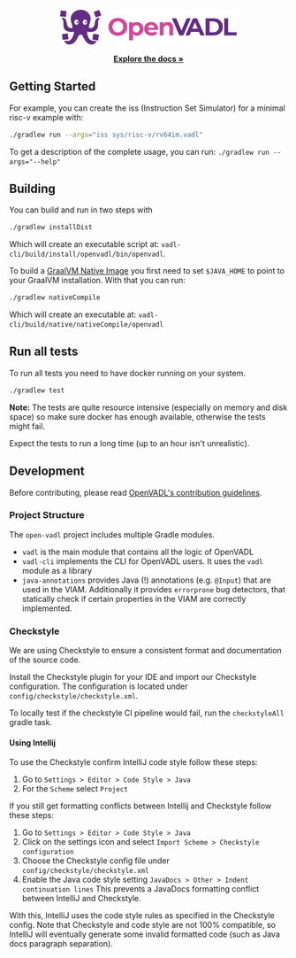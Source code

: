 <p align="center">
  <p align="center">
  <a href="https://openvadl.org" target="_blank">
    <picture>
      <source media="(prefers-color-scheme: dark)" srcset="assets/logo/SVG/logo-light.svg">
      <source media="(prefers-color-scheme: light)" srcset="assets/logo/SVG/logo-dark.svg">
      <img alt="OpenVADL" src="assets/logo/SVG/logo-dark.svg" width="320">
    </picture>
  </a>
</p>
  <p align="center">
    <a href="https://openvadl.github.io/openvadl/"><strong>Explore the docs »</strong></a>
    <br />
  </p>
</p>

## Getting Started

For example, you can create the iss (Instruction Set Simulator) for a minimal risc-v example with:

```bash
./gradlew run --args="iss sys/risc-v/rv64im.vadl"
```

To get a description of the complete usage, you can run: `./gradlew run --args="--help"`

## Building

You can build and run in two steps with

```bash
./gradlew installDist
```

Which will create an executable script at: `vadl-cli/build/install/openvadl/bin/openvadl`.

To build a [GraalVM Native Image](https://www.graalvm.org/latest/reference-manual/native-image/) you first need to set
`$JAVA_HOME` to point to your GraalVM installation.
With that you can run:

```bash
./gradlew nativeCompile
```

Which will create an executable at: `vadl-cli/build/native/nativeCompile/openvadl`

## Run all tests

To run all tests you need to have docker running on your system.

```bash
./gradlew test
```

**Note:** The tests are quite resource intensive (especially on memory and disk space) so make sure docker has enough
available, otherwise the tests might fail.

Expect the tests to run a long time (up to an hour isn't unrealistic).

## Development

Before contributing, please read [OpenVADL's contribution guidelines](CONTRIBUTING.md).

### Project Structure

The `open-vadl` project includes multiple Gradle modules.

- `vadl` is the main module that contains all the logic of OpenVADL
- `vadl-cli` implements the CLI for OpenVADL users. It uses the `vadl` module as a library
- `java-annotations` provides Java (!) annotations (e.g. `@Input`) that are used in the VIAM.
  Additionally it provides `errorprone` bug detectors, that statically check if certain properties
  in the VIAM are correctly implemented.

### Checkstyle

We are using Checkstyle to ensure a consistent format and documentation of the source code.

Install the Checkstyle plugin for your IDE and import our Checkstyle configuration.
The configuration is located under `config/checkstyle/checkstyle.xml`.

To locally test if the checkstyle CI pipeline would fail, run the `checkstyleAll` gradle task.

#### Using Intellij

To use the Checkstyle confirm IntelliJ code style follow these steps:

1. Go to `Settings > Editor > Code Style > Java`
2. For the `Scheme` select `Project`

If you still get formatting conflicts between Intellij and Checkstyle follow these steps:

1. Go to
   `Settings > Editor > Code Style > Java`
2. Click on the settings icon and select `Import Scheme > Checkstyle configuration`
3. Choose the Checkstyle config file under `config/checkstyle/checkstyle.xml`
4. Enable the Java code style setting `JavaDocs > Other > Indent continuation lines`
   This prevents a JavaDocs formatting conflict between IntelliJ and Checkstyle.

With this, IntelliJ uses the code style rules as specified in the Checkstyle config.
Note that Checkstyle and code style are not 100% compatible,
so IntelliJ will eventually generate some invalid formatted code (such as Java docs
paragraph separation).

